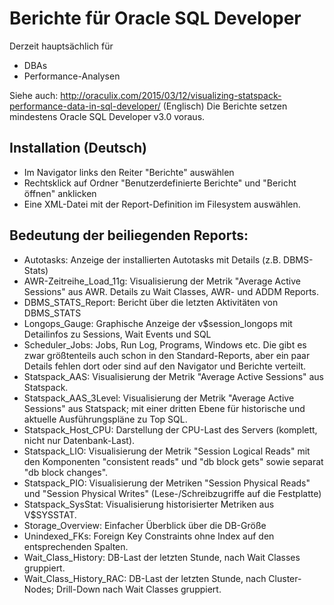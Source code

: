 Berichte für Oracle SQL Developer
=================================

Derzeit hauptsächlich für
- DBAs
- Performance-Analysen

Siehe auch: http://oraculix.com/2015/03/12/visualizing-statspack-performance-data-in-sql-developer/ (Englisch)
Die Berichte setzen mindestens Oracle SQL Developer v3.0 voraus.

Installation (Deutsch)
----------------------
- Im Navigator links den Reiter "Berichte" auswählen
- Rechtsklick auf Ordner "Benutzerdefinierte Berichte" und "Bericht öffnen" anklicken
- Eine XML-Datei mit der Report-Definition im Filesystem auswählen.

Bedeutung der beiliegenden Reports:
-----------------------------------
- Autotasks: Anzeige der installierten Autotasks mit Details (z.B. DBMS-Stats)
- AWR-Zeitreihe_Load_11g: Visualisierung der Metrik "Average Active Sessions" aus AWR. Details zu Wait Classes, AWR- und ADDM Reports.
- DBMS_STATS_Report: Bericht über die letzten Aktivitäten von DBMS_STATS
- Longops_Gauge: Graphische Anzeige der v$session_longops mit Detailinfos zu Sessions, Wait Events und SQL
- Scheduler_Jobs: Jobs, Run Log, Programs, Windows etc.
  Die gibt es zwar größtenteils auch schon in den Standard-Reports, aber ein paar Details fehlen dort oder sind auf den Navigator und Berichte verteilt.
- Statspack_AAS: Visualisierung der Metrik "Average Active Sessions" aus Statspack.
- Statspack_AAS_3Level: Visualisierung der Metrik "Average Active Sessions" aus Statspack; mit einer dritten Ebene für historische und aktuelle Ausführungspläne zu Top SQL.
- Statspack_Host_CPU: Darstellung der CPU-Last des Servers (komplett, nicht nur Datenbank-Last).
- Statspack_LIO: Visualisierung der Metrik "Session Logical Reads" mit den Komponenten "consistent reads" und "db block gets" sowie separat "db block changes".
- Statspack_PIO: Visualisierung der Metriken "Session Physical Reads" und "Session Physical Writes" (Lese-/Schreibzugriffe auf die Festplatte)
- Statspack_SysStat: Visualisierung historisierter Metriken aus V$SYSSTAT.
- Storage_Overview: Einfacher Überblick über die DB-Größe
- Unindexed_FKs: Foreign Key Constraints ohne Index auf den entsprechenden Spalten.
- Wait_Class_History: DB-Last der letzten Stunde, nach Wait Classes gruppiert.
- Wait_Class_History_RAC: DB-Last der letzten Stunde, nach Cluster-Nodes; Drill-Down nach Wait Classes gruppiert.